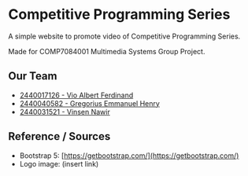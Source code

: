 # Competitive Programming Series

A simple website to promote video of Competitive Programming Series.

Made for COMP7084001 Multimedia Systems Group Project.

## Our Team

- [2440017126 - Vio Albert Ferdinand](https://github.com/VioAlbert)
- [2440040582 - Gregorius Emmanuel Henry](https://github.com/jfcjaya)
- [2440031521 - Vinsen Nawir](https://github.com/VinsenN)

## Reference / Sources

- Bootstrap 5: [https://getbootstrap.com/](https://getbootstrap.com/)
- Logo image: (insert link)

